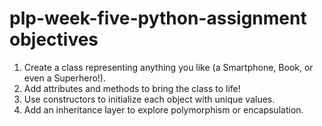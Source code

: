 # plp-week-five-python-assignment objectives

1. Create a class representing anything you like (a Smartphone, Book, or even a Superhero!).
2. Add attributes and methods to bring the class to life!
3. Use constructors to initialize each object with unique values.
4. Add an inheritance layer to explore polymorphism or encapsulation.